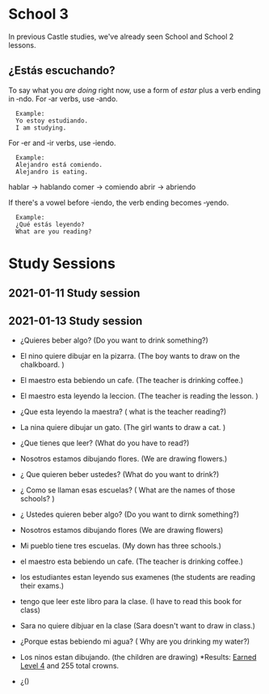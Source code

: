 # School 3
In previous Castle studies, we've already seen School and School 2 lessons.


## ¿Estás escuchando?
To say what you _are doing_ right now, use a form of _estar_ plus a verb ending in ‑ndo. For ‑ar verbs, use ‑ando.

      Example: 
      Yo estoy estudiando.
      I am studying.
      
      
For ‑er and ‑ir verbs, use ‑iendo.

      Example: 
      Alejandro está comiendo.
      Alejandro is eating.
      
      
hablar  → hablando
comer   → comiendo
abrir   → abriendo


   
If there's a vowel before ‑iendo, the verb ending becomes ‑yendo.

      Example: 
      ¿Qué estás leyendo?
      What are you reading?
      
# Study Sessions

## 2021-01-11 Study session 

## 2021-01-13 Study session 
* ¿Quieres beber algo? (Do you want to drink something?)
* El nino quiere dibujar en la pizarra. (The boy wants to draw on the chalkboard. )
* El maestro esta bebiendo un cafe. (The teacher is drinking coffee.)
* El maestro esta leyendo la leccion. (The teacher is reading the lesson. )
* ¿Que esta leyendo la maestra? ( what is the teacher reading?)
* La nina quiere dibujar un gato. (The girl wants to draw a cat. )
* ¿Que tienes que leer? (What do you have to read?)
* Nosotros estamos dibujando flores. (We are drawing flowers.)
* ¿ Que quieren beber ustedes? (What do you want to drink?)
* ¿ Como se llaman esas escuelas? ( What are the names of those schools? )
* ¿ Ustedes quieren beber algo? (Do you want to dirnk something?)
*  Nosotros estamos dibujando flores (We are drawing flowers)
* Mi pueblo tiene tres escuelas. (My down has three schools.)
* el maestro esta bebiendo un cafe. (The teacher is drinking coffee.)
* los estudiantes estan leyendo sus examenes (the students are reading their exams.)
* tengo que leer este libro para la clase. (I have to read this book for class)
* Sara no quiere dibjuar en la clase (Sara doesn't want to draw in class.)
* ¿Porque estas bebiendo mi agua? ( Why are you drinking my water?)
* Los ninos estan dibujando. (the children are drawing)
*Results: [Earned Level 4](https://github.com/EO4wellness/T-I-L/blob/main/polyglot/espa%C3%B1ol/Castle-3/2021-01-13_earned-next-level-school3.png) and 255 total crowns. 


* ¿()

